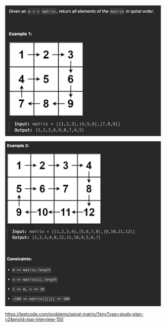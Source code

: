 ![img.png](img.png)

![img_1.png](img_1.png)

https://leetcode.com/problems/spiral-matrix/?envType=study-plan-v2&envId=top-interview-150